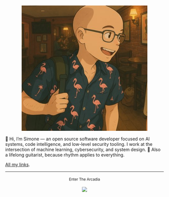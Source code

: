 <p align="center">
<img src="https://raw.githubusercontent.com/evilsocket/evilsocket/refs/heads/main/me.jpg"/>
</p>

👋 Hi, I’m Simone — an open source software developer focused on AI systems, code intelligence, and low-level security tooling. I work at the intersection of machine learning, cybersecurity, and system design.
🎸 Also a lifelong guitarist, because rhythm applies to everything.

[All my links](https://linktr.ee/evilsocket).

<hr/>

<p align="center">
  <small>Enter The Arcadia</small>
  <br/><br/>
  <a href="https://discord.gg/https://discord.gg/btZpkp45gQ" target="_blank" title="Join our community!">
    <img src="https://dcbadge.limes.pink/api/server/https://discord.gg/btZpkp45gQ"/>
  </a>
</p>
